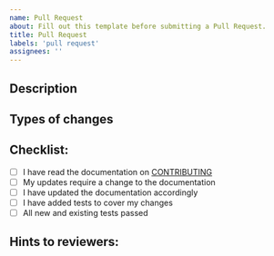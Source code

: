 ```yaml
---
name: Pull Request
about: Fill out this template before submitting a Pull Request.
title: Pull Request
labels: 'pull request'
assignees: ''
---
```

<!--- Provide a general summary of your changes in the Title field above -->
<!--- Please select appropriate Priority, Status,and Type labels -->
<!--- If you do not have permission to select labels please state which labels you would like -->

## Description
<!--- 
High level description of your changes, for example:
* Why is this change required?
* Does it close an open issue? (if so, please link; otherwise describe the problem that it solves) 
* Have you tested the changes?
* Provide a link to all issues that this pull request directly addresses (no need to add tickets to already merged, or merge requested, changes)
* Provide any meaningful links and references to documentation, code, etc to better understand this pull request
-->

## Types of changes
<!--- is it a (flesh out details on the changes you made): 
* bug fix?
* new feature?
* does it change existing functionality? Will we need to re-run analyses?
* breaking change (a fix or feature that requires existing functionality, testing to change)?
eg: Bug fix for widget so that it now correctly thrombs the tubas to provide cleaner bass
-->

## Checklist:
<!--- Go over all the following points, and put an `x` in all the boxes that apply and provide details as needed. -->
<!--- Feel free to write a new ticket if some work still needs to be done. eg: updating documentation -->
<!--- If you're unsure about any of these, don't hesitate to ask. We're here to help! -->
- [ ] I have read the documentation on [CONTRIBUTING](https://github.com/cct-datascience/.github/blob/master/.github/CONTRIBUTING.md) <!-- (please 'x' every time if you've read the documents) -->
- [ ] My updates require a change to the documentation <!-- If the documentation is already updated, no need to 'x' this -->
- [ ] I have updated the documentation accordingly
- [ ] I have added tests to cover my changes
- [ ] All new and existing tests passed

## Hints to reviewers:
<!--- Provide additional information to help reviewers focus on meaningful changes -->
<!--- For example: Corrected indentation in function foo99() - no text or code was changed -->
<!--- This can be left blank, but it's better to write 'N/A' if you don't have any hints -->
